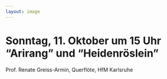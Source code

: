 ```yaml
---
layout: image
---
```


# Sonntag, 11. Oktober um 15 Uhr  “Arirang” und “Heidenröslein”

Prof. Renate Greiss-Armin, Querflöte, HfM Karlsruhe
